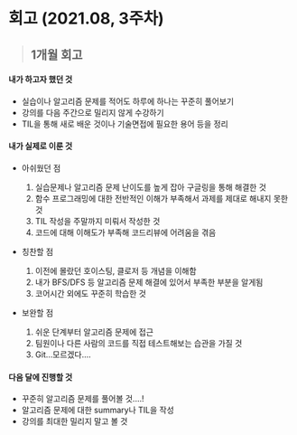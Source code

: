 # 회고 (2021.08, 3주차)
> ## 1개월 회고
#### 내가 하고자 했던 것
 - 실습이나 알고리즘 문제를 적어도 하루에 하나는 꾸준히 풀어보기
 - 강의를 다음 주간으로 밀리지 않게 수강하기
 - TIL을 통해 새로 배운 것이나 기술면접에 필요한 용어 등을 정리


#### 내가 실제로 이룬 것
 - 아쉬웠던 점
    1. 실습문제나 알고리즘 문제 난이도를 높게 잡아 구글링을 통해 해결한 것
    2. 함수 프로그래밍에 대한 전반적인 이해가 부족해서 과제를 제대로 해내지 못한 것
    3. TIL 작성을 주말까지 미뤄서 작성한 것
    4. 코드에 대해 이해도가 부족해 코드리뷰에 어려움을 겪음

- 칭찬할 점
    1. 이전에 몰랐던 호이스팅, 클로저 등 개념을 이해함
    2. 내가 BFS/DFS 등 알고리즘 문제 해결에 있어서 부족한 부분을 알게됨
    3. 코어시간 외에도 꾸준히 학습한 것 
  
 - 보완할 점
    1. 쉬운 단계부터 알고리즘 문제에 접근
    2. 팀원이나 다른 사람의 코드를 직접 테스트해보는 습관을 가질 것
    3. Git...모르겠다....

#### 다음 달에 진행할 것
  - 꾸준히 알고리즘 문제를 풀어볼 것....! 
  - 알고리즘 문제에 대한 summary나 TIL을 작성
  - 강의를 최대한 밀리지 말고 볼 것
